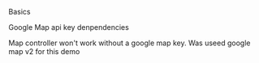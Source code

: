 Basics

Google Map api key denpendencies

Map controller won't work without a google map key. Was useed google map v2 for this demo
